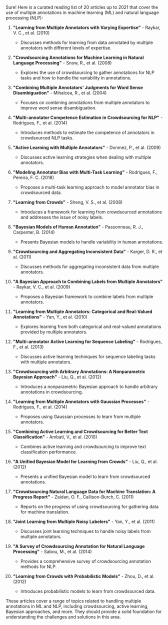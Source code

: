 Sure! Here is a curated reading list of 20 articles up to 2021 that cover the use of multiple annotations in machine learning (ML) and natural language processing (NLP):

1. **"Learning from Multiple Annotators with Varying Expertise"** - Raykar, V. C., et al. (2010)
   - Discusses methods for learning from data annotated by multiple annotators with different levels of expertise.

2. **"Crowdsourcing Annotations for Machine Learning in Natural Language Processing"** - Snow, R., et al. (2008)
   - Explores the use of crowdsourcing to gather annotations for NLP tasks and how to handle the variability in annotations.

3. **"Combining Multiple Annotators' Judgments for Word Sense Disambiguation"** - Mihalcea, R., et al. (2004)
   - Focuses on combining annotations from multiple annotators to improve word sense disambiguation.

4. **"Multi-annotator Competence Estimation in Crowdsourcing for NLP"** - Rodrigues, F., et al. (2014)
   - Introduces methods to estimate the competence of annotators in crowdsourced NLP tasks.

5. **"Active Learning with Multiple Annotators"** - Donmez, P., et al. (2009)
   - Discusses active learning strategies when dealing with multiple annotators.

6. **"Modeling Annotator Bias with Multi-Task Learning"** - Rodrigues, F., Pereira, F. C. (2018)
   - Proposes a multi-task learning approach to model annotator bias in crowdsourced data.

7. **"Learning from Crowds"** - Sheng, V. S., et al. (2008)
   - Introduces a framework for learning from crowdsourced annotations and addresses the issue of noisy labels.

8. **"Bayesian Models of Human Annotation"** - Passonneau, R. J., Carpenter, B. (2014)
   - Presents Bayesian models to handle variability in human annotations.

9. **"Crowdsourcing and Aggregating Inconsistent Data"** - Karger, D. R., et al. (2011)
   - Discusses methods for aggregating inconsistent data from multiple annotators.

10. **"A Bayesian Approach to Combining Labels from Multiple Annotators"** - Raykar, V. C., et al. (2009)
    - Proposes a Bayesian framework to combine labels from multiple annotators.

11. **"Learning from Multiple Annotators: Categorical and Real-Valued Annotations"** - Yan, Y., et al. (2010)
    - Explores learning from both categorical and real-valued annotations provided by multiple annotators.

12. **"Multi-annotator Active Learning for Sequence Labeling"** - Rodrigues, F., et al. (2013)
    - Discusses active learning techniques for sequence labeling tasks with multiple annotators.

13. **"Crowdsourcing with Arbitrary Annotations: A Nonparametric Bayesian Approach"** - Liu, Q., et al. (2012)
    - Introduces a nonparametric Bayesian approach to handle arbitrary annotations in crowdsourcing.

14. **"Learning from Multiple Annotators with Gaussian Processes"** - Rodrigues, F., et al. (2014)
    - Proposes using Gaussian processes to learn from multiple annotators.

15. **"Combining Active Learning and Crowdsourcing for Better Text Classification"** - Ambati, V., et al. (2010)
    - Combines active learning and crowdsourcing to improve text classification performance.

16. **"A Unified Bayesian Model for Learning from Crowds"** - Liu, Q., et al. (2012)
    - Presents a unified Bayesian model to learn from crowdsourced annotations.

17. **"Crowdsourcing Natural Language Data for Machine Translation: A Progress Report"** - Zaidan, O. F., Callison-Burch, C. (2011)
    - Reports on the progress of using crowdsourcing for gathering data for machine translation.

18. **"Joint Learning from Multiple Noisy Labelers"** - Yan, Y., et al. (2011)
    - Discusses joint learning techniques to handle noisy labels from multiple annotators.

19. **"A Survey of Crowdsourcing Annotation for Natural Language Processing"** - Sabou, M., et al. (2014)
    - Provides a comprehensive survey of crowdsourcing annotation methods for NLP.

20. **"Learning from Crowds with Probabilistic Models"** - Zhou, D., et al. (2012)
    - Introduces probabilistic models to learn from crowdsourced data.

These articles cover a range of topics related to handling multiple annotations in ML and NLP, including crowdsourcing, active learning, Bayesian approaches, and more. They should provide a solid foundation for understanding the challenges and solutions in this area.